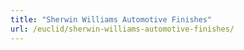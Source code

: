 ```yaml
---
title: "Sherwin Williams Automotive Finishes"
url: /euclid/sherwin-williams-automotive-finishes/
---
```

